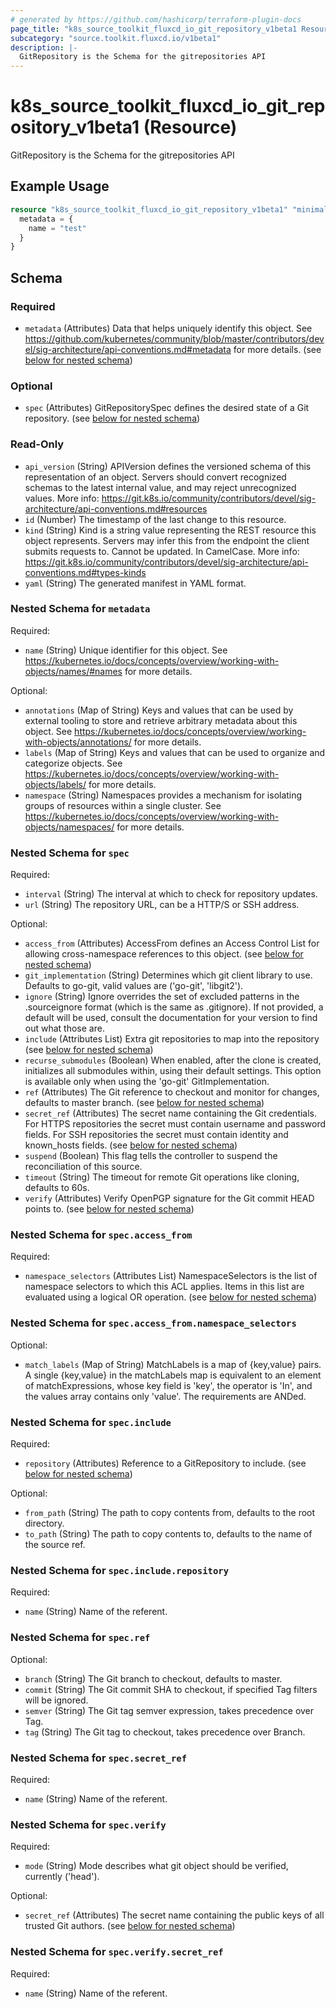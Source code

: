 ```yaml
---
# generated by https://github.com/hashicorp/terraform-plugin-docs
page_title: "k8s_source_toolkit_fluxcd_io_git_repository_v1beta1 Resource - terraform-provider-k8s"
subcategory: "source.toolkit.fluxcd.io/v1beta1"
description: |-
  GitRepository is the Schema for the gitrepositories API
---
```


# k8s_source_toolkit_fluxcd_io_git_repository_v1beta1 (Resource)

GitRepository is the Schema for the gitrepositories API

## Example Usage

```terraform
resource "k8s_source_toolkit_fluxcd_io_git_repository_v1beta1" "minimal" {
  metadata = {
    name = "test"
  }
}
```

<!-- schema generated by tfplugindocs -->
## Schema

### Required

- `metadata` (Attributes) Data that helps uniquely identify this object. See https://github.com/kubernetes/community/blob/master/contributors/devel/sig-architecture/api-conventions.md#metadata for more details. (see [below for nested schema](#nestedatt--metadata))

### Optional

- `spec` (Attributes) GitRepositorySpec defines the desired state of a Git repository. (see [below for nested schema](#nestedatt--spec))

### Read-Only

- `api_version` (String) APIVersion defines the versioned schema of this representation of an object. Servers should convert recognized schemas to the latest internal value, and may reject unrecognized values. More info: https://git.k8s.io/community/contributors/devel/sig-architecture/api-conventions.md#resources
- `id` (Number) The timestamp of the last change to this resource.
- `kind` (String) Kind is a string value representing the REST resource this object represents. Servers may infer this from the endpoint the client submits requests to. Cannot be updated. In CamelCase. More info: https://git.k8s.io/community/contributors/devel/sig-architecture/api-conventions.md#types-kinds
- `yaml` (String) The generated manifest in YAML format.

<a id="nestedatt--metadata"></a>
### Nested Schema for `metadata`

Required:

- `name` (String) Unique identifier for this object. See https://kubernetes.io/docs/concepts/overview/working-with-objects/names/#names for more details.

Optional:

- `annotations` (Map of String) Keys and values that can be used by external tooling to store and retrieve arbitrary metadata about this object. See https://kubernetes.io/docs/concepts/overview/working-with-objects/annotations/ for more details.
- `labels` (Map of String) Keys and values that can be used to organize and categorize objects. See https://kubernetes.io/docs/concepts/overview/working-with-objects/labels/ for more details.
- `namespace` (String) Namespaces provides a mechanism for isolating groups of resources within a single cluster. See https://kubernetes.io/docs/concepts/overview/working-with-objects/namespaces/ for more details.


<a id="nestedatt--spec"></a>
### Nested Schema for `spec`

Required:

- `interval` (String) The interval at which to check for repository updates.
- `url` (String) The repository URL, can be a HTTP/S or SSH address.

Optional:

- `access_from` (Attributes) AccessFrom defines an Access Control List for allowing cross-namespace references to this object. (see [below for nested schema](#nestedatt--spec--access_from))
- `git_implementation` (String) Determines which git client library to use. Defaults to go-git, valid values are ('go-git', 'libgit2').
- `ignore` (String) Ignore overrides the set of excluded patterns in the .sourceignore format (which is the same as .gitignore). If not provided, a default will be used, consult the documentation for your version to find out what those are.
- `include` (Attributes List) Extra git repositories to map into the repository (see [below for nested schema](#nestedatt--spec--include))
- `recurse_submodules` (Boolean) When enabled, after the clone is created, initializes all submodules within, using their default settings. This option is available only when using the 'go-git' GitImplementation.
- `ref` (Attributes) The Git reference to checkout and monitor for changes, defaults to master branch. (see [below for nested schema](#nestedatt--spec--ref))
- `secret_ref` (Attributes) The secret name containing the Git credentials. For HTTPS repositories the secret must contain username and password fields. For SSH repositories the secret must contain identity and known_hosts fields. (see [below for nested schema](#nestedatt--spec--secret_ref))
- `suspend` (Boolean) This flag tells the controller to suspend the reconciliation of this source.
- `timeout` (String) The timeout for remote Git operations like cloning, defaults to 60s.
- `verify` (Attributes) Verify OpenPGP signature for the Git commit HEAD points to. (see [below for nested schema](#nestedatt--spec--verify))

<a id="nestedatt--spec--access_from"></a>
### Nested Schema for `spec.access_from`

Required:

- `namespace_selectors` (Attributes List) NamespaceSelectors is the list of namespace selectors to which this ACL applies. Items in this list are evaluated using a logical OR operation. (see [below for nested schema](#nestedatt--spec--access_from--namespace_selectors))

<a id="nestedatt--spec--access_from--namespace_selectors"></a>
### Nested Schema for `spec.access_from.namespace_selectors`

Optional:

- `match_labels` (Map of String) MatchLabels is a map of {key,value} pairs. A single {key,value} in the matchLabels map is equivalent to an element of matchExpressions, whose key field is 'key', the operator is 'In', and the values array contains only 'value'. The requirements are ANDed.



<a id="nestedatt--spec--include"></a>
### Nested Schema for `spec.include`

Required:

- `repository` (Attributes) Reference to a GitRepository to include. (see [below for nested schema](#nestedatt--spec--include--repository))

Optional:

- `from_path` (String) The path to copy contents from, defaults to the root directory.
- `to_path` (String) The path to copy contents to, defaults to the name of the source ref.

<a id="nestedatt--spec--include--repository"></a>
### Nested Schema for `spec.include.repository`

Required:

- `name` (String) Name of the referent.



<a id="nestedatt--spec--ref"></a>
### Nested Schema for `spec.ref`

Optional:

- `branch` (String) The Git branch to checkout, defaults to master.
- `commit` (String) The Git commit SHA to checkout, if specified Tag filters will be ignored.
- `semver` (String) The Git tag semver expression, takes precedence over Tag.
- `tag` (String) The Git tag to checkout, takes precedence over Branch.


<a id="nestedatt--spec--secret_ref"></a>
### Nested Schema for `spec.secret_ref`

Required:

- `name` (String) Name of the referent.


<a id="nestedatt--spec--verify"></a>
### Nested Schema for `spec.verify`

Required:

- `mode` (String) Mode describes what git object should be verified, currently ('head').

Optional:

- `secret_ref` (Attributes) The secret name containing the public keys of all trusted Git authors. (see [below for nested schema](#nestedatt--spec--verify--secret_ref))

<a id="nestedatt--spec--verify--secret_ref"></a>
### Nested Schema for `spec.verify.secret_ref`

Required:

- `name` (String) Name of the referent.


